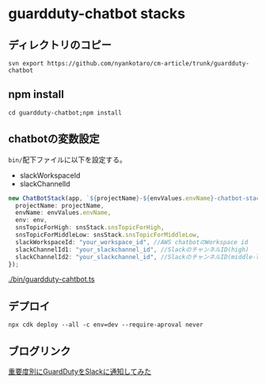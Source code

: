 # guardduty-chatbot stacks

## ディレクトリのコピー

```shell
svn export https://github.com/nyankotaro/cm-article/trunk/guardduty-chatbot
```

## npm install

```shell
cd guardduty-chatbot;npm install
```

## chatbotの変数設定

`bin/`配下ファイルに以下を設定する。

- slackWorkspaceId
- slackChannelId

```typescript
new ChatBotStack(app, `${projectName}-${envValues.envName}-chatbot-stack`, {
  projectName: projectName,
  envName: envValues.envName,
  env: env,
  snsTopicForHigh: snsStack.snsTopicForHigh,
  snsTopicForMiddleLow: snsStack.snsTopicForMiddleLow,
  slackWorkspaceId: "your_workspace_id", //AWS chatbotのWorkspace id
  slackChannelId1: "your_slackchannel_id", //SlackのチャンネルID(high)
  slackChannelId2: "your_slackchannel_id", //SlackのチャンネルID(middle-low)
});
```

[./bin/guardduty-cahtbot.ts](./bin/guardduty-chatbot.ts)

## デプロイ

```shell
npx cdk deploy --all -c env=dev --require-aproval never
```

## ブログリンク

[重要度別にGuardDutyをSlackに通知してみた](https://dev.classmethod.jp/articles/notify_guardduty_by_severity/)
